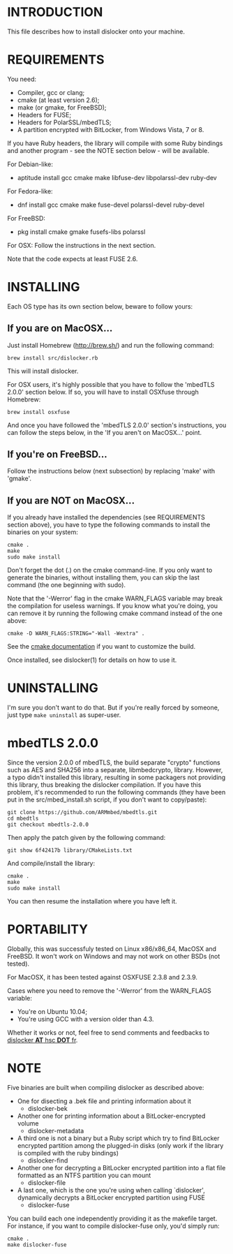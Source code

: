 # INTRODUCTION

This file describes how to install dislocker onto your machine.

# REQUIREMENTS

You need:

- Compiler, gcc or clang;
- cmake (at least version 2.6);
- make (or gmake, for FreeBSD);
- Headers for FUSE;
- Headers for PolarSSL/mbedTLS;
- A partition encrypted with BitLocker, from Windows Vista, 7 or 8.


If you have Ruby headers, the library will compile with some Ruby bindings and
another program - see the NOTE section below - will be available.

For Debian-like:

- aptitude install gcc cmake make libfuse-dev libpolarssl-dev ruby-dev

For Fedora-like:

- dnf install gcc cmake make fuse-devel polarssl-devel ruby-devel

For FreeBSD:

- pkg install cmake gmake fusefs-libs polarssl

For OSX: Follow the instructions in the next section.

Note that the code expects at least FUSE 2.6.

# INSTALLING

Each OS type has its own section below, beware to follow yours:

## If you are on MacOSX...

Just install Homebrew (http://brew.sh/) and run the following command:
```
brew install src/dislocker.rb
```
This will install dislocker.

For OSX users, it's highly possible that you have to follow the 'mbedTLS 2.0.0'
section below. If so, you will have to install OSXfuse through Homebrew:
```
brew install osxfuse
```
And once you have followed the 'mbedTLS 2.0.0' section's instructions, you can
follow the steps below, in the 'If you aren't on MacOSX...' point.

## If you're on FreeBSD...

Follow the instructions below (next subsection) by replacing 'make' with 'gmake'.

## If you are NOT on MacOSX...

If you already have installed the dependencies (see REQUIREMENTS section above),
you have to type the following commands to install the binaries on your system:
```
cmake .
make
sudo make install
```
Don't forget the dot (.) on the cmake command-line. If you only want to generate
the binaries, without installing them, you can skip the last command (the one
beginning with sudo).

Note that the '-Werror' flag in the cmake WARN_FLAGS variable may break the
compilation for useless warnings. If you know what you're doing, you can remove
it by running the following cmake command instead of the one above:
```
cmake -D WARN_FLAGS:STRING="-Wall -Wextra" .
```

See the [cmake documentation](http://www.cmake.org/documentation/) if you want
to customize the build.

Once installed, see dislocker(1) for details on how to use it.

# UNINSTALLING

I'm sure you don't want to do that. But if you're really forced by someone, just
type `make uninstall` as super-user.

# mbedTLS 2.0.0

Since the version 2.0.0 of mbedTLS, the build separate "crypto" functions such
as AES and SHA256 into a separate, libmbedcrypto, library. However, a typo
didn't installed this library, resulting in some packagers not providing this
library, thus breaking the dislocker compilation.
If you have this problem, it's recommended to run the following commands (they
have been put in the src/mbed_install.sh script, if you don't want to
copy/paste):
```
git clone https://github.com/ARMmbed/mbedtls.git
cd mbedtls
git checkout mbedtls-2.0.0
```
Then apply the patch given by the following command:
```
git show 6f42417b library/CMakeLists.txt
```
And compile/install the library:
```
cmake .
make
sudo make install
```

You can then resume the installation where you have left it.

# PORTABILITY

Globally, this was successfuly tested on Linux x86/x86_64, MacOSX and FreeBSD.
It won't work on Windows and may not work on other BSDs (not tested).

For MacOSX, it has been tested against OSXFUSE 2.3.8 and 2.3.9.

Cases where you need to remove the '-Werror' from the WARN_FLAGS variable:

- You're on Ubuntu 10.04;
- You're using GCC with a version older than 4.3.


Whether it works or not, feel free to send comments and feedbacks to
[dislocker __AT__ hsc __DOT__ fr]().

# NOTE

Five binaries are built when compiling dislocker as described above:

- One for disecting a .bek file and printing information about it
    - dislocker-bek
- Another one for printing information about a BitLocker-encrypted volume
    - dislocker-metadata
- A third one is not a binary but a Ruby script which try to find BitLocker
  encrypted partition among the plugged-in disks (only work if the library is
  compiled with the ruby bindings)
    - dislocker-find
- Another one for decrypting a BitLocker encrypted partition into a flat file
  formatted as an NTFS partition you can mount
    - dislocker-file
- A last one, which is the one you're using when calling `dislocker',
  dynamically decrypts a BitLocker encrypted partition using FUSE
    - dislocker-fuse


You can build each one independently providing it as the makefile target. For
instance, if you want to compile dislocker-fuse only, you'd simply run:
```
cmake .
make dislocker-fuse
```

